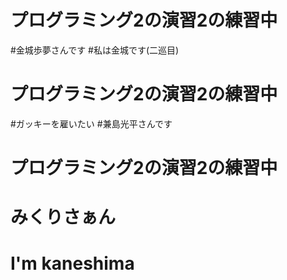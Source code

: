 # プログラミング2の演習2の練習中
#金城歩夢さんです
#私は金城です(二巡目)

# プログラミング2の演習2の練習中
#ガッキーを雇いたい
#兼島光平さんです

# プログラミング2の演習2の練習中
# みくりさぁん
# I'm kaneshima